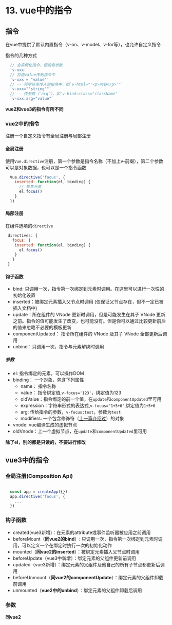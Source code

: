 # 13. vue中的指令

## 指令

在vue中提供了默认内置指令（v-on、v-model、v-for等），也允许自定义指令

指令的几种方式

```js
  // 会实例化指令，但没有参数
  'v-xxx'
  // 将值value传到指令中
  'v-xxx = "value"'
  // -- 将字符串传入到指令中，如`v-html="'<p>内容</p>'"`
  `v-xxx="'string'"` 
  // -- 传参数（`arg`），如`v-bind:class="className"`
  `v-xxx:arg="value"` 
```

**vue2和vue3的指令有所不同**

### vue2中的指令

注册一个自定义指令有全局注册与局部注册

#### 全局注册

使用```Vue.directive```注册，第一个参数是指令名称（不加上v-前缀），第二个参数可以是对象数据，也可以是一个指令函数

```js
  Vue.directive('focus', {
    inserted: function(el, binding) {
      // 聚焦元素
      el.focus()
    }
  })
```

#### 局部注册

在组件选项的```directive```

```js
 directives: {
   focus: {
    inserted: function(el, binding) {
      el.focus()
    }
   }
 }
```

#### 钩子函数

- bind: 只调用一次，指令第一次绑定到元素时调用。在这里可以进行一次性的初始化设置
- inserted：被绑定元素插入父节点时调用 (仅保证父节点存在，但不一定已被插入文档中)
- update：所在组件的 VNode 更新时调用，但是可能发生在其子 VNode 更新之前。指令的值可能发生了改变，也可能没有。但是你可以通过比较更新前后的值来忽略不必要的模板更新
- componentUpdated： 指令所在组件的 VNode 及其子 VNode 全部更新后调用
- unbind：只调用一次，指令与元素解绑时调用

##### 参数

- el: 指令绑定的元素，可以操作DOM
- binding： 一个对象，包含下列属性
  - name： 指令名称
  - value： 指令绑定值,```v-focus='123'```，绑定值为123
  - oldValue：指令绑定的前一个值，在```update```和```componentUpdated```里可用
  - expression：字符串形式的表达式,```v-focus="1+5+6"```,绑定值为``1+5+6``
  - arg: 传给指令的参数，```v-focus:test```，参数为```test```
  - modifiers: 一个包含修饰符（[上一篇介绍过](./12.vue中的修饰符.md)）的对象
- vnode: vue编译生成的虚拟节点
- oldVnode：上一个虚拟节点，在```update```和```componentUpdated```里可用

**除了el，别的都是只读的，不要进行修改**

## vue3中的指令

### 全局注册(Composition Api)

```js
  
  const app = createApp({})
  app.directive('focus', {
    ...
  })
```

### 钩子函数

- created(vue3新增)：在元素的attribute或事件监听器被应用之前调用
- beforeMount（**同vue2的bind**）: 只调用一次，指令第一次绑定到元素时调用，可以定义一个在绑定时执行一次的初始化动作
- mounted（**同vue2的inserted**）：被绑定元素插入父节点时调用
- beforeUpdate（vue3中新增）：绑定元素的父组件更新前调用
- updated（vue3新增）：绑定元素的父组件及他自己的所有子节点都更新后调用
- beforeUnmount（**同vue2的componentUpdate**）：绑定元素的父组件卸载前调用
- unmounted（**vue2中的unbind**）：绑定元素的父组件卸载后调用

### 参数

**同vue2**